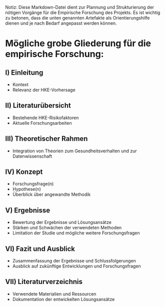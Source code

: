 Notiz: Diese Markdown-Datei dient zur Plannung und Strukturierung der nötigen Vorgänge für die Empirische Forschung des Projekts. Es ist wichtig zu betonen, dass die unten genannten Artefakte als Orientierungshilfe dienen und je nach Bedarf angepasst werden können.

# Mögliche grobe Gliederung für die empirische Forschung:

## I) Einleitung
* Kontext
* Relevanz der HKE-Vorhersage

## II) Literaturübersicht
* Bestehende HKE-Risikofaktoren
* Aktuelle Forschungsarbeiten

## III) Theoretischer Rahmen
* Integration von Theorien zum Gesundheitsverhalten und zur Datenwissenschaft

## IV) Konzept
* Forschungsfrage(n)
* Hypothese(n)
* Überblick über angewandte Methodik

## V) Ergebnisse
* Bewertung der Ergebnisse und Lösungsansätze
* Stärken und Schwächen der verwendeten Methoden
* Limitation der Studie und mögliche weitere Forschungsfragen

## VI) Fazit und Ausblick
* Zusammenfassung der Ergebnisse und Schlussfolgerungen
* Ausblick auf zukünftige Entwicklungen und Forschungsfragen

## VII) Literaturverzeichnis
* Verwendete Materialien und Ressourcen
* Dokumentation der entwickelten Lösungsansätze

